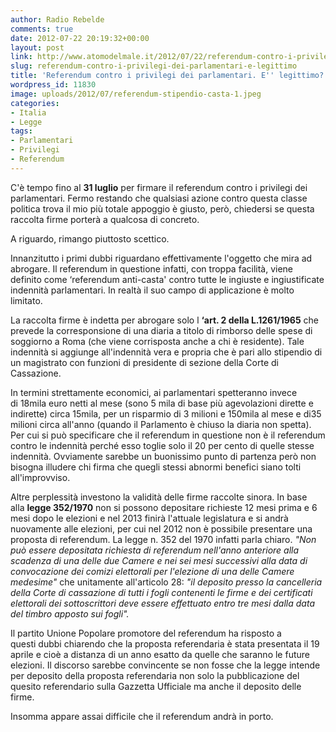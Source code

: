 ```yaml
---
author: Radio Rebelde
comments: true
date: 2012-07-22 20:19:32+00:00
layout: post
link: http://www.atomodelmale.it/2012/07/22/referendum-contro-i-privilegi-dei-parlamentari-e-legittimo/
slug: referendum-contro-i-privilegi-dei-parlamentari-e-legittimo
title: 'Referendum contro i privilegi dei parlamentari. E'' legittimo? '
wordpress_id: 11830
image: uploads/2012/07/referendum-stipendio-casta-1.jpeg
categories:
- Italia
- Legge
tags:
- Parlamentari
- Privilegi
- Referendum
---
```


C'è tempo fino al **31 luglio** per firmare il referendum contro i privilegi dei parlamentari. Fermo restando che qualsiasi azione contro questa classe politica trova il mio più totale appoggio è giusto, però, chiedersi se questa raccolta firme porterà a qualcosa di concreto.

A riguardo, rimango piuttosto scettico.

Innanzitutto i primi dubbi riguardano effettivamente l'oggetto che mira ad abrogare. Il referendum in questione infatti, con troppa facilità, viene definito come ‘referendum anti-casta' contro tutte le ingiuste e ingiustificate indennità parlamentari. In realtà il suo campo di applicazione è molto limitato.

La raccolta firme è indetta per abrogare solo l **‘art. 2 della L.1261/1965** che prevede la corresponsione di una diaria a titolo di rimborso delle spese di soggiorno a Roma (che viene corrisposta anche a chi è residente). Tale indennità si aggiunge all'indennità vera e propria che è pari allo stipendio di un magistrato con funzioni di presidente di sezione della Corte di Cassazione.

In termini strettamente economici, ai parlamentari spetteranno invece di 18mila euro netti al mese (sono 5 mila di base più agevolazioni dirette e indirette) circa 15mila, per un risparmio di 3 milioni e 150mila al mese e di35 milioni circa all'anno (quando il Parlamento è chiuso la diaria non spetta). Per cui si può specificare che il referendum in questione non è il referendum contro le indennità perché esso toglie solo il 20 per cento di quelle stesse indennità. Ovviamente sarebbe un buonissimo punto di partenza però non bisogna illudere chi firma che quegli stessi abnormi benefici siano tolti all'improvviso.

Altre perplessità investono la validità delle firme raccolte sinora. In base alla **legge 352/1970** non si possono depositare richieste 12 mesi prima e 6 mesi dopo le elezioni e nel 2013 finirà l'attuale legislatura e si andrà nuovamente alle elezioni, per cui nel 2012 non è possibile presentare una proposta di referendum. La legge n. 352 del 1970 infatti parla chiaro. _"Non può essere depositata richiesta di referendum nell'anno anteriore alla scadenza di una delle due Camere e nei sei mesi successivi alla data di convocazione dei comizi elettorali per l'elezione di una delle Camere medesime"_ che unitamente all'articolo 28: _"il deposito presso la cancelleria della Corte di cassazione di tutti i fogli contenenti le firme e dei certificati elettorali dei sottoscrittori deve essere effettuato entro tre mesi dalla data del timbro apposto sui fogli"._

Il partito Unione Popolare promotore del referendum ha risposto a questi dubbi chiarendo che la proposta referendaria è stata presentata il 19 aprile e cioè a distanza di un anno esatto da quelle che saranno le future elezioni. Il discorso sarebbe convincente se non fosse che la legge intende per deposito della proposta referendaria non solo la pubblicazione del quesito referendario sulla Gazzetta Ufficiale ma anche il deposito delle firme.

Insomma appare assai difficile che il referendum andrà in porto.

